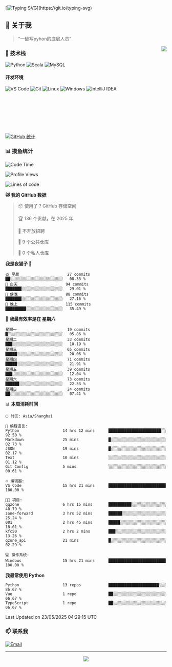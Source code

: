 [![Typing SVG](https://readme-typing-svg.herokuapp.com?font=Fira+Code&pause=1000&color=36BCF7&random=false&width=435&lines=print(%22Hello%2C+World!%22);%23+Welcome+to+my+code+space+%F0%9F%90%8D)](https://git.io/typing-svg)

## 🌟 关于我

> "一破写pyhon的底层人员"

<img align="right" src="https://github-readme-stats.vercel.app/api/top-langs/?username=huanxin996&theme=tokyonight" />

### 🎯 技术栈

![Python](https://img.shields.io/badge/Python-Expert-3776AB?style=for-the-badge&logo=python&logoColor=white)
![Scala](https://img.shields.io/badge/Scala-Expert-DC322F?style=for-the-badge&logo=scala&logoColor=white)
![MySQL](https://img.shields.io/badge/MySQL-Expert-4479A1?style=for-the-badge&logo=mysql&logoColor=white)

#### 开发环境

![VS Code](https://img.shields.io/badge/VS_Code-007ACC?style=for-the-badge&logo=visual-studio-code&logoColor=white)
![Git](https://img.shields.io/badge/Git-F05032?style=for-the-badge&logo=git&logoColor=white)
![Linux](https://img.shields.io/badge/Linux-FCC624?style=for-the-badge&logo=linux&logoColor=black)
![Windows](https://img.shields.io/badge/Windows_11-0078D4?style=for-the-badge&logo=windows11&logoColor=white)
![IntelliJ IDEA](https://img.shields.io/badge/IntelliJ_IDEA-000000?style=for-the-badge&logo=intellij-idea&logoColor=white)

<br/><br/><br/><br/><br/><br/>

  
[![GitHub 统计](https://github-readme-stats.vercel.app/api?username=huanxin996&show_icons=true&theme=tokyonight)](https://github.com/huanxin996)

### 📊 摸鱼统计

<!--START_SECTION:waka-->
![Code Time](http://img.shields.io/badge/Code%20Time-158%20hrs%2044%20mins-blue)

![Profile Views](http://img.shields.io/badge/%E4%B8%AA%E4%BA%BA%E8%B5%84%E6%96%99%E8%A7%82%E7%9C%8B%E6%AC%A1%E6%95%B0-0-blue)

![Lines of code](https://img.shields.io/badge/%E4%BB%8E%E3%80%8CHello%20World%E3%80%8D%E8%B5%B7%E6%88%91%E5%B7%B2%E7%BB%8F%E5%86%99%E4%BA%86-2.5%20million%20%E8%A1%8C%E4%BB%A3%E7%A0%81-blue)

**🐱 我的 GitHub 数据** 

> 📦  使用了 ? GitHub 存储空间 
 > 
> 🏆 136 个贡献，在 2025 年
 > 
> 🚫 不开放招聘
 > 
> 📜 9 个公共仓库 
 > 
> 🔑 0 个私人仓库 
 > 
**我是夜猫子 🦉** 

```text
🌞 早晨                     27 commits          ██░░░░░░░░░░░░░░░░░░░░░░░   08.33 % 
🌆 白天                     94 commits          ███████░░░░░░░░░░░░░░░░░░   29.01 % 
🌃 傍晚                     88 commits          ███████░░░░░░░░░░░░░░░░░░   27.16 % 
🌙 晚上                     115 commits         █████████░░░░░░░░░░░░░░░░   35.49 % 
```
📅 **我最有效率是在 星期六** 

```text
星期一                      19 commits          █░░░░░░░░░░░░░░░░░░░░░░░░   05.86 % 
星期二                      33 commits          ███░░░░░░░░░░░░░░░░░░░░░░   10.19 % 
星期三                      65 commits          █████░░░░░░░░░░░░░░░░░░░░   20.06 % 
星期四                      71 commits          █████░░░░░░░░░░░░░░░░░░░░   21.91 % 
星期五                      39 commits          ███░░░░░░░░░░░░░░░░░░░░░░   12.04 % 
星期六                      73 commits          ██████░░░░░░░░░░░░░░░░░░░   22.53 % 
星期日                      24 commits          ██░░░░░░░░░░░░░░░░░░░░░░░   07.41 % 
```


📊 **本周消耗时间** 

```text
🕑︎ 时区: Asia/Shanghai

💬 编程语言: 
Python                   14 hrs 12 mins      ███████████████████████░░   92.50 % 
Markdown                 25 mins             █░░░░░░░░░░░░░░░░░░░░░░░░   02.73 % 
JSON                     19 mins             █░░░░░░░░░░░░░░░░░░░░░░░░   02.17 % 
Text                     10 mins             ░░░░░░░░░░░░░░░░░░░░░░░░░   01.12 % 
Git Config               5 mins              ░░░░░░░░░░░░░░░░░░░░░░░░░   00.61 % 

🔥 编辑器: 
VS Code                  15 hrs 21 mins      █████████████████████████   100.00 % 

🐱‍💻 项目: 
qqzone                   6 hrs 15 mins       ██████████░░░░░░░░░░░░░░░   40.79 % 
zone-forward             3 hrs 52 mins       ██████░░░░░░░░░░░░░░░░░░░   25.24 % 
001                      2 hrs 45 mins       █████░░░░░░░░░░░░░░░░░░░░   18.01 % 
kfc50                    2 hrs 2 mins        ███░░░░░░░░░░░░░░░░░░░░░░   13.26 % 
qzone_api                21 mins             █░░░░░░░░░░░░░░░░░░░░░░░░   02.29 % 

💻 操作系统: 
Windows                  15 hrs 21 mins      █████████████████████████   100.00 % 
```

**我最常使用 Python** 

```text
Python                   13 repos            ██████████████████████░░░   86.67 % 
Vue                      1 repo              ██░░░░░░░░░░░░░░░░░░░░░░░   06.67 % 
TypeScript               1 repo              ██░░░░░░░░░░░░░░░░░░░░░░░   06.67 % 
```




 Last Updated on 23/05/2025 04:29:15 UTC
<!--END_SECTION:waka-->

### 📫 联系我

[![Email](https://img.shields.io/badge/Email-D14836?style=for-the-badge&logo=gmail&logoColor=white)](mailto:mc.xiaolang@Foxmail.com)

---

<p align="center">
  <img src="https://profile-counter.glitch.me/huanxin996/count.svg" />
</p>